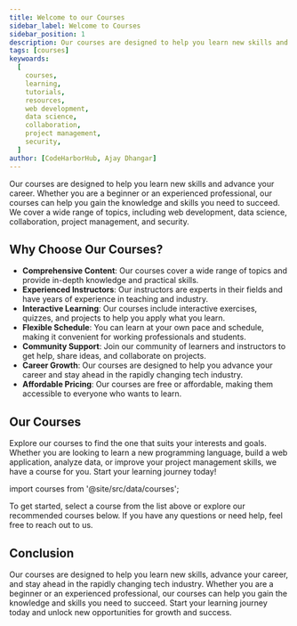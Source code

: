 ```yaml
---
title: Welcome to our Courses
sidebar_label: Welcome to Courses
sidebar_position: 1
description: Our courses are designed to help you learn new skills and advance your career. Whether you are a beginner or an experienced professional, our courses can help you gain the knowledge and skills you need to succeed.
tags: [courses]
keywoards:
  [
    courses,
    learning,
    tutorials,
    resources,
    web development,
    data science,
    collaboration,
    project management,
    security,
  ]
author: [CodeHarborHub, Ajay Dhangar]
---
```


Our courses are designed to help you learn new skills and advance your career. Whether you are a beginner or an experienced professional, our courses can help you gain the knowledge and skills you need to succeed. We cover a wide range of topics, including web development, data science, collaboration, project management, and security.

## Why Choose Our Courses?

- **Comprehensive Content**: Our courses cover a wide range of topics and provide in-depth knowledge and practical skills.
- **Experienced Instructors**: Our instructors are experts in their fields and have years of experience in teaching and industry.
- **Interactive Learning**: Our courses include interactive exercises, quizzes, and projects to help you apply what you learn.
- **Flexible Schedule**: You can learn at your own pace and schedule, making it convenient for working professionals and students.
- **Community Support**: Join our community of learners and instructors to get help, share ideas, and collaborate on projects.
- **Career Growth**: Our courses are designed to help you advance your career and stay ahead in the rapidly changing tech industry.
- **Affordable Pricing**: Our courses are free or affordable, making them accessible to everyone who wants to learn.

## Our Courses

Explore our courses to find the one that suits your interests and goals. Whether you are looking to learn a new programming language, build a web application, analyze data, or improve your project management skills, we have a course for you. Start your learning journey today!

import courses from '@site/src/data/courses';

<Courses courses={courses} />

To get started, select a course from the list above or explore our recommended courses below. If you have any questions or need help, feel free to reach out to us.

## Conclusion

Our courses are designed to help you learn new skills, advance your career, and stay ahead in the rapidly changing tech industry. Whether you are a beginner or an experienced professional, our courses can help you gain the knowledge and skills you need to succeed. Start your learning journey today and unlock new opportunities for growth and success.
